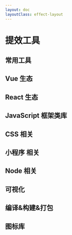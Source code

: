 ```yaml
---
layout: doc
layoutClass: effect-layout
---
```

<script setup lang="ts">
import Links from './Links.vue';
import { useState } from './useState.ts';

const { vueState, reactState } = useState();
</script>
<style src="./index.less"></style>

# 提效工具

## 常用工具

## Vue 生态

<Links :data="vueState" />

## React 生态

<Links :data="reactState" />

## JavaScript 框架类库

## CSS 相关

## 小程序 相关

## Node 相关

## 可视化

## 编译&构建&打包

## 图标库

